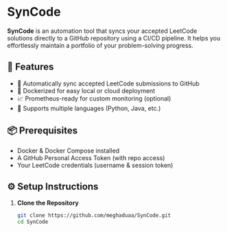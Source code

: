 # SynCode

**SynCode** is an automation tool that syncs your accepted LeetCode solutions directly to a GitHub repository using a CI/CD pipeline. It helps you effortlessly maintain a portfolio of your problem-solving progress.

## 🚀 Features

- 🔁 Automatically sync accepted LeetCode submissions to GitHub  
- 🐳 Dockerized for easy local or cloud deployment  
- 📈 Prometheus-ready for custom monitoring (optional)  
- 💬 Supports multiple languages (Python, Java, etc.)

## 📦 Prerequisites

- Docker & Docker Compose installed  
- A GitHub Personal Access Token (with repo access)  
- Your LeetCode credentials (username & session token)

## ⚙️ Setup Instructions

1. **Clone the Repository**

   ```bash
   git clone https://github.com/meghaduaa/SynCode.git
   cd SynCode
